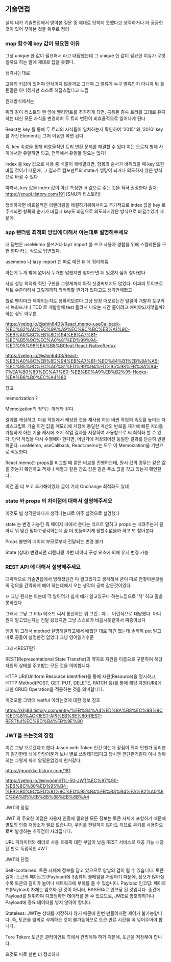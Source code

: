 ## 기술면접

실제 내가 기술면접에서 받아본 질문 중 제대로 답하지 못했다고 생각하거나 더 궁금한것이 있어 찾아본 것들 위주로 정리

### map 함수에 key 값이 필요한 이유

그냥 unique 한 값이 필요해서 라고 대답했는데 그 unique 한 값이 필요한 이유가 무엇일까요 하는 말에 제대로 답을 못했다.

생각나는대로

고유의 키값이 있어야 안섞이지 않을까요 그래야 그 밸류가 누구 밸류인지 아니까 뭐 틀린말은 아니겠지만 스스로 허졉스럽다고 느낌

원래방식에서는

위와 같이 리스트의 맨 앞에 엘리먼트를 추가하게 되면,
공통된 종속 트리를 그대로 유지하는 대신 모든 자식을 변경하여
두 트리 변환이 비효율적으로 일어나게 된다

React는 key 를 통해 두 트리의 자식들이 일치하는지 확인하여
'2015' 와 '2016' key 를 가진 Element는 그저 이동만 하면 된다

즉, key 속성을 통해 비효율적인 트리 변환 문제를 해결할 수 있다
이는 오로지 형제 사이에서만 유일하면 되고, 전역에서 유일할 필요는 없다!

index 를 key 값으로 사용 중 배열이 재배열되면,
항목의 순서가 바뀌었을 때 key 또한 바뀔 것이기 때문에,
그 결과로 컴포넌트의 state가 엉망이 되거나 의도하지 않은 방식으로 바뀔 수 있다

따라서, key 값을 index 값이 아닌 특정한 id 값으로 주는 것을 적극 권장한다
출처: https://snupi.tistory.com/191 [SNUPI:티스토리]

정리하자면 비효율적인 리랜더링을 해결하기위해서이고 추가적으로 index 값을 key 로 주게되면 항목의 순서가 바뀔때 key도 바뀜으로 의도하지않은 방식으로 바뀔수있기 때문에.

### app 렌더링 최적화 방법에 대해서 아는대로 설명해주세요

내 답변은 useMemo 를쓰거나 layz import 를 쓰고 사용자 경험을 위해 스켈레톤을 구현 한다 라는 식으로 답변했다.

usememo 나 lazy import 는 따로 예전 til 에 정리해둠

아는게 두개 밖에 없어서 두개만 말했지만 찾아보면 더 있겠지 싶어 찾아봤다

사실 성능 최적화 적인 구현을 그렇게까지 아직 신경써보지도 않았다. 어짜피 토이프로젝트 수준이라서 그렇게까지 최적화할 뭔가가 있다고도 생각안해봤고

뭘로 벤치마크 해야되는지도 정확히모른다 그냥 당장 떠오르는건 일일이 개발자 도구켜서 녹화뜨거나 TDD 로 개발할때 test 돌려서 나오는 시간 줄이려고 애써야되지않을까? 하는 정도 아무튼

https://velog.io/@shin6403/React.memo-useCallback-%EC%82%AC%EC%9A%A9%EC%9C%BC%EB%A1%9C-%EB%A0%8C%EB%8D%94%EB%A7%81-%EC%B5%9C%EC%A0%81%ED%99%94-%ED%95%98%EA%B8%B0feat.React-NativeRedux

https://velog.io/@shin6403/React-%EB%A0%8C%EB%8D%94%EB%A7%81-%EC%84%B1%EB%8A%A5-%EC%B5%9C%EC%A0%81%ED%99%94%ED%95%98%EB%8A%94-7%EA%B0%80%EC%A7%80-%EB%B0%A9%EB%B2%95-Hooks-%EA%B8%B0%EC%A4%80

참고

memorization ?

Memoization의 정의는 아래와 같다.

결과를 캐싱하고, 다음 작업에서 캐싱한 것을 재사용 하는 비싼 작업의 속도를 높이는 자바스크립트 기술
이전 값을 메모리에 저장해 동일한 계산의 반복을 제거해 빠른 처리를 가능하게 하는 기술
캐시에 초기 작업 결과를 저장하여 사용함으로 써 최적화 할 수 있다. 만약 작업을 다시 수행해야 한다면, 어딘가에 저장되어진 동일한 결과를 단순히 반환 해준다.
useMemo, useCallback, React.memo는 모두 이 Memoization을 기반으로 작동한다.

React.memo는 props를 비교할 때 얕은 비교를 진행하는데, 원시 값의 경우는 같은 값을 갖는지 확인하고 객체나 배열과 같은 참조 값은 같은 주소 값을 갖고 있는지 확인한다.

이건 좀 더 보고 추가해야겠다 글이 기네 Onchange 최적화도 있네

### state 와 props 의 차이점에 대해서 설명해주세요

이것도 별 생각안하다가 생각나는대로 아주 날것으로 설명했다

state 는 변경 가능한 뭐 페이지 내에서 쓴다는 식으로 말하고 props 는 내려주는거 끝 아니 뭐 맞긴 맞다고생각하는데 좀 더 멋들어지게 말할수없을까 하고 또 찾아본다

Props
불변의 데이터
부모로부터 전달되는
변경 불가

State (상태)
변경되면 리렌더링
가변 데이터
구성 요소에 의해 유지
변경 가능

### REST API 에 대해서 설명해주세요

대략적으로 기술면접에서 멍해졌던건 다 알고있다고 생각해서 굳이 따로 안찾아본것들의 정의를 간략하게 해야 하는데에서 오는 생각의 공백 같은것이였다.

ㅇ 그냥 뭔지는 아는데 딱 알아먹기 쉽게 얘가 알고있구나 하는느낌으로 '착' 하고 말을 못하겠다

그래서 그냥 그 http 메소드 써서 통신하는 뭐 그런...예 ... 이런식으로 대답했다. 아니 뭔지 알고있는지는 전달 됬겠지만 그냥 스스로가 비읍시옷같아서 짜증이났다

엠병 뭐 그래서 method 설명해달라고해서 배웠던 대로 하긴 했는데 솔직히 put 말고 따로 공들여 설명한건 없었다 그냥 영어읽기수준

그래서REST란?

REST(Representational State Transfer)의 약자로 자원을 이름으로 구분하여 해당 자원의 상태를 주고받는 모든 것을 의미합니다.

HTTP URI(Uniform Resource Identifier)를 통해 자원(Resource)을 명시하고,
HTTP Method(POST, GET, PUT, DELETE, PATCH 등)를 통해
해당 자원(URI)에 대한 CRUD Operation을 적용하는 것을 의미합니다.

이것포함 그밖에 restful 이라는것에 대한 정보 참조

https://khj93.tistory.com/entry/%EB%84%A4%ED%8A%B8%EC%9B%8C%ED%81%AC-REST-API%EB%9E%80-REST-RESTful%EC%9D%B4%EB%9E%80

### JWT을 쓰는것의 장점

이건 그냥 모르겠다고 했다 Jason web Token 인건 아는데 장점이 뭐지 언젠가 정리한거 같긴한데 뇌에 안담아둔거 보니 별로 쓰잘데기없다고 당시엔 판단한거같다 아니 정확히는 그렇게 까지 알필욘없겠지 한거같다.

https://gorokke.tistory.com/181

https://velog.io/@mygomi/TIL-50-JWT%EC%97%90-%EB%8C%80%ED%95%B4-%EB%B0%9C%ED%91%9C%ED%95%B4%EB%B3%B4%EA%B2%A0%EC%8A%B5%EB%8B%88%EB%8B%A4

JWT의 장점

JWT 의 주요한 이점은 사용자 인증에 필요한 모든 정보는 토큰 자체에 포함하기 때문에 별도의 인증 저장소가 필요 없습니다.
쿠키를 전달하지 않아도 되므로 쿠키를 사용함으로써 발생하는 취약점이 사라집니다.

URL 파라미터와 헤더로 사용
트래픽 대한 부담이 낮음
REST 서비스로 제공 가능
내장된 만료
독립적인 JWT

JWT의 단점

Self-contained: 토큰 자체에 정보를 담고 있으므로 양날의 검이 될 수 있습니다.
토큰 길이: 토큰의 페이로드(Payload)에 3종류의 클레임을 저장하기 때문에, 정보가 많아질수록 토큰의 길이가 늘어나 네트워크에 부하를 줄 수 있습니다.
Payload 인코딩: 페이로드(Payload) 자체는 암호화 된 것이 아니라, BASE64로 인코딩 된 것입니다. 중간에 Payload를 탈취하여 디코딩하면 데이터를 볼 수 있으므로, JWE로 암호화하거나 Payload에 중요 데이터를 넣지 않아야 합니다.

Stateless: JWT는 상태를 저장하지 않기 때문에 한번 만들어지면 제어가 불가능합니다. 즉, 토큰을 임의로 삭제하는 것이 불가능하므로 토큰 만료 시간을 꼭 넣어주어야 합니다.

Tore Token: 토큰은 클라이언트 측에서 관리해야 하기 때문에, 토큰을 저장해야 합니다.

요것도 따로 한번 더 정리하자
